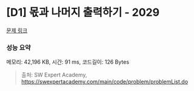# [D1] 몫과 나머지 출력하기 - 2029 

[문제 링크](https://swexpertacademy.com/main/code/problem/problemDetail.do?contestProbId=AV5QGNvKAtEDFAUq) 

### 성능 요약

메모리: 42,196 KB, 시간: 91 ms, 코드길이: 126 Bytes



> 출처: SW Expert Academy, https://swexpertacademy.com/main/code/problem/problemList.do